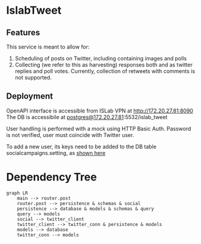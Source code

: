 # IslabTweet

## Features

This service is meant to allow for:

1. Scheduling of posts on Twitter, including containing images and polls
2. Collecting (we refer to this as harvesting) responses both and as twitter replies and poll votes. Currently, collection of retweets with comments is not supported.

## Deployment
OpenAPI interface is accessible from ISLab VPN at http://172.20.27.81:8090
The DB is accessibile at postgres@172.20.27.81:5532/islab_tweet

User handling is performed with a mock using HTTP Basic Auth. Password is not verified, user must coincide with Twitter user.

To add a new user, its keys need to be added to the DB table socialcampaigns.setting, as [shown here](https://github.com/umilISLab/IslabTweet/blob/main/ScriptDB/z_init.sql)


# Dependency Tree

```mermaid
graph LR
    main --> router.post
    router.post --> persistence & schemas & social 
    persistence --> database & models & schemas & query
    query --> models
    social --> twitter_client
    twitter_client --> twitter_conn & persistence & models
    models --> database
    twitter_conn --> models
```